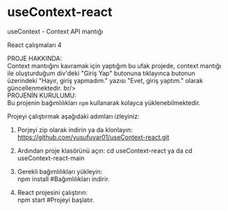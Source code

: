# useContext-react
 useContext - Context API mantığı 

  React çalışmaları 4

PROJE HAKKINDA:  
 Context mantıığını kavramak için yaptığım bu ufak projede, context mantığı ile oluşturduğum div'deki "Giriş Yap" butonuna tıklayınca butonun üzerindeki "Hayır, giriş yapmadım." yazısı "Evet, giriş yaptım." olarak güncellenmektedir.
 br/>
<br/>
PROJENİN KURULUMU:  <br/>
Bu projenin bağımlılıkları `npm` kullanarak kolayca yüklenebilmektedir.

 Projeyi çalıştırmak aşağıdaki adımları izleyiniz:
 1) Porjeyi zip olarak indirin ya da klonlayın:
 https://github.com/yusufuyar01/useContext-react.git
 
2) Ardından proje klasörünü açın:
   cd useContext-react ya da  cd useContext-react-main
3) Gerekli bağımlılıkları yükleyin:<br/>
 npm install  #Bağımlılıkları indirir. <br/> 
4)  React projesini çalıştırın:<br/>
 npm start  #Projeyi başlatır.<br/>
 
 
<br/>
